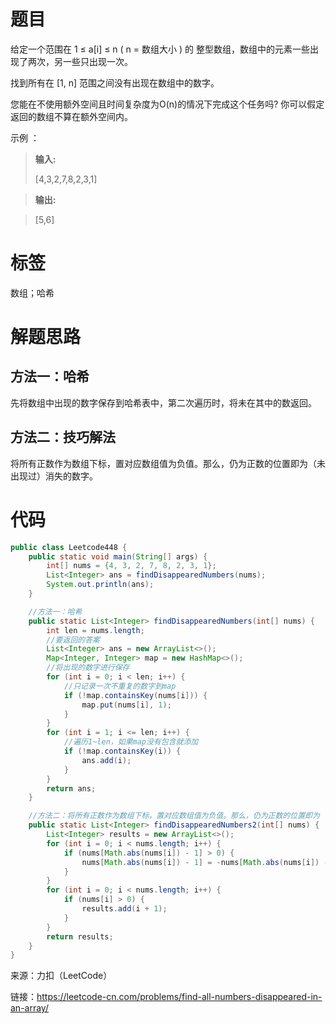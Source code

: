 # 题目

给定一个范围在  1 ≤ a[i] ≤ n ( n = 数组大小 ) 的 整型数组，数组中的元素一些出现了两次，另一些只出现一次。



找到所有在 [1, n] 范围之间没有出现在数组中的数字。



您能在不使用额外空间且时间复杂度为O(n)的情况下完成这个任务吗? 你可以假定返回的数组不算在额外空间内。





示例 ：

> **输入:**
>
> [4,3,2,7,8,2,3,1]

> **输出:**

> [5,6]



# 标签

数组；哈希

# 解题思路

## 方法一：哈希

先将数组中出现的数字保存到哈希表中，第二次遍历时，将未在其中的数返回。

## 方法二：技巧解法

将所有正数作为数组下标，置对应数组值为负值。那么，仍为正数的位置即为（未出现过）消失的数字。



# 代码

```java
public class Leetcode448 {
    public static void main(String[] args) {
        int[] nums = {4, 3, 2, 7, 8, 2, 3, 1};
        List<Integer> ans = findDisappearedNumbers(nums);
        System.out.println(ans);
    }

    //方法一：哈希
    public static List<Integer> findDisappearedNumbers(int[] nums) {
        int len = nums.length;
        //要返回的答案
        List<Integer> ans = new ArrayList<>();
        Map<Integer, Integer> map = new HashMap<>();
        //将出现的数字进行保存
        for (int i = 0; i < len; i++) {
            //只记录一次不重复的数字到map
            if (!map.containsKey(nums[i])) {
                map.put(nums[i], 1);
            }
        }
        for (int i = 1; i <= len; i++) {
            //遍历1~len，如果map没有包含就添加
            if (!map.containsKey(i)) {
                ans.add(i);
            }
        }
        return ans;
    }

    //方法二：将所有正数作为数组下标，置对应数组值为负值。那么，仍为正数的位置即为（未出现过）消失的数字。
    public static List<Integer> findDisappearedNumbers2(int[] nums) {
        List<Integer> results = new ArrayList<>();
        for (int i = 0; i < nums.length; i++) {
            if (nums[Math.abs(nums[i]) - 1] > 0) {
                nums[Math.abs(nums[i]) - 1] = -nums[Math.abs(nums[i]) - 1];
            }
        }
        for (int i = 0; i < nums.length; i++) {
            if (nums[i] > 0) {
                results.add(i + 1);
            }
        }
        return results;
    }
}
```



来源：力扣（LeetCode）  

链接：https://leetcode-cn.com/problems/find-all-numbers-disappeared-in-an-array/